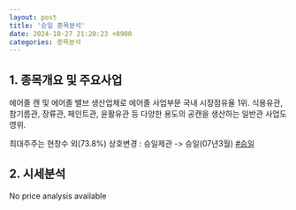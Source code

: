 ```yaml
---
layout: post
title: '승일 종목분석'
date: 2024-10-27 21:20:23 +0900
categories: 종목분석
---
```


## 1. 종목개요 및 주요사업

에어졸 캔 및 에어졸 밸브 생산업체로 에어졸 사업부문 국내 시장점유율 1위. 식용유관, 참기름관, 장류관, 페인트관, 윤활유관 등 다양한 용도의 공캔을 생산하는 일반관 사업도 영위.

최대주주는 현창수 외(73.8%) 상호변경 : 승일제관 -> 승일(07년3월)
[#승일](#)

## 2. 시세분석

No price analysis available
